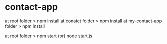 # contact-app

at root folder > npm install 
at conatct folder > npm install 
at my-contact-app folder > npm install 

at root folder > npm start 
(or) node start.js 
